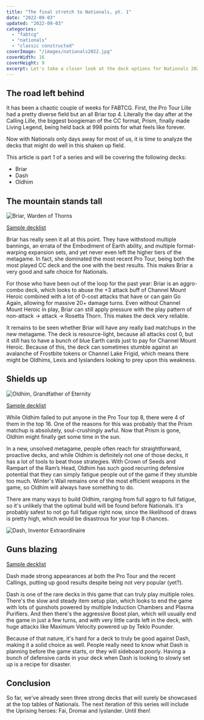 ```yaml
---
title: "The final stretch to Nationals, pt. 1"
date: "2022-09-03"
updated: "2022-09-03"
categories: 
  - "fabtcg"
  - "nationals"
  - "classic constructed"
coverImage: "/images/nationals2022.jpg"
coverWidth: 16
coverHeight: 9
excerpt: Let's take a closer look at the deck options for Nationals 2022.
---
```


## The road left behind

It has been a chaotic couple of weeks for FABTCG. First, the Pro Tour Lille had a pretty diverse field but an all Briar top 4. Literally the day after at the Calling Lille, the biggest boogieman of the CC format, Prism, finally made Living Legend, being held back at 998 points for what feels like forever.

Now with Nationals only days away for most of us, it is time to analyze the decks that might do well in this shaken up field.

This article is part 1 of a series and will be covering the following decks:
- Briar
- Dash
- Oldhim


## The mountain stands tall

<img class="card-in-text" alt="Briar, Warden of Thorns" src="https://storage.googleapis.com/fabmaster/media/images/ELE062_Briar_errata.width-450.png"/>

[Sample decklist](https://fabdb.net/decks/MlOqjPlg)

Briar has really seen it all at this point. They have withstood multiple bannings, an errata of the Embodiment of Earth ability, and multiple format-warping expansion sets, and yet never even left the higher tiers of the metagame. In fact, she dominated the most recent Pro Tour, being both the most played CC deck and the one with the best results. This makes Briar a very good and safe choice for Nationals.

For those who have been out of the loop for the past year: Briar is an aggro-combo deck, which looks to abuse the +3 attack buff of Channel Mount Heroic combined with a lot of 0-cost attacks that have or can gain Go Again, allowing for massive 20+ damage turns. Even without Channel Mount Heroic in play, Briar can still apply pressure with the play pattern of non-attack -> attack -> Rosetta Thorn. This makes the deck very reliable.

It remains to be seen whether Briar will have any really bad matchups in the new metagame. The deck is resource-light, because all attacks cost 0, but it still has to have a bunch of blue Earth cards just to pay for Channel Mount Heroic. Because of this, the deck can sometimes stumble against an avalanche of Frostbite tokens or Channel Lake Frigid, which means there might be Oldhims, Lexis and Iyslanders looking to prey upon this weakness.


## Shields up

<img class="card-in-text" alt="Oldhim, Grandfather of Eternity" src="https://storage.googleapis.com/fabmaster/media/images/ELE001.width-450.png"/>

[Sample decklist](https://fabdb.net/decks/DBLgnynE)

While Oldhim failed to put anyone in the Pro Tour top 8, there were 4 of them in the top 16. One of the reasons for this was probably that the Prism matchup is absolutely, soul-crushingly awful. Now that Prism is gone, Oldhim might finally get some time in the sun.

In a new, unsolved metagame, people often reach for straightforward, proactive decks, and while Oldhim is definitely not one of those decks, it has a lot of tools to beat those strategies. With Crown of Seeds and Rampart of the Ram’s Head, Oldhim has such good recurring defensive potential that they can simply fatigue people out of the game if they stumble too much. Winter's Wail remains one of the most efficient weapons in the game, so Oldhim will always have something to do.

There are many ways to build Oldhim, ranging from full aggro to full fatigue, so it's unlikely that the optimal build will be found before Nationals. It's probably safest to not go full fatigue right now, since the likelihood of draws is pretty high, which would be disastrous for your top 8 chances.

<img class="card-in-text" alt="Dash, Inventor Extraordinaire" src="https://storage.googleapis.com/fabmaster/media/images/ARC1.width-450.png"/>


## Guns blazing

[Sample decklist](https://fabdb.net/decks/MzzAPAoo)

Dash made strong appearances at both the Pro Tour and the recent Callings, putting up good results despite being not very popular (yet?).

Dash is one of the rare decks in this game that can truly play multiple roles. There's the slow and steady item setup plan, which looks to end the game with lots of gunshots powered by multiple Induction Chambers and Plasma Purifiers. And then there's the aggressive Boost plan, which will usually end the game in just a few turns, and with very little cards left in the deck, with huge attacks like Maximum Velocity powered up by Teklo Pounder.

Because of that nature, it's hard for a deck to truly be good against Dash, making it a solid choice as well. People really need to know what Dash is planning before the game starts, or they will sideboard poorly. Having a bunch of defensive cards in your deck when Dash is looking to slowly set up is a recipe for disaster. 


## Conclusion

So far, we've already seen three strong decks that will surely be showcased at the top tables of Nationals. The next iteration of this series will include the Uprising heroes: Fai, Dromai and Iyslander. Until then!